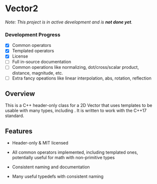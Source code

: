 # Vector2

*Note: This project is in active development and is **not done yet**.*

### Development Progress

- [x] Common operators
- [x] Templated operators
- [x] License
- [ ] Full in-source documentation
- [ ] Common operations like normalizing, dot/cross/scalar product, distance, magnitude, etc.
- [ ] Extra fancy opeations like linear interpolation, abs, rotation, reflection

## Overview

This is a C++ header-only class for a 2D Vector that uses templates to be usable with many types, including .
It is written to work with the C++17 standard.

## Features

* Header-only & MIT licensed

* All common operators implemented, including templated ones, potentially useful for math with non-primitive types

* Consistent naming and documentation

* Many useful typedefs with consistent naming

